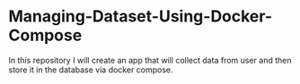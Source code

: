 # Managing-Dataset-Using-Docker-Compose
In this repository I will create an app that will collect data from user and then store it in the database via docker compose.
